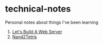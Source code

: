 # technical-notes
Personal notes about things I've been learning

1. [Let's Build A Web Server](https://github.com/rspivak/lsbaws)
2. [Nand2Tetris](https://www.coursera.org/learn/build-a-computer)


